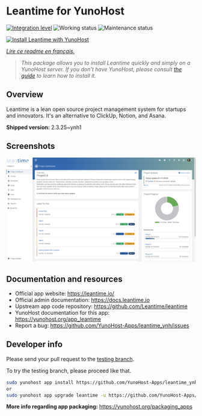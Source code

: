 <!--
N.B.: This README was automatically generated by https://github.com/YunoHost/apps/tree/master/tools/README-generator
It shall NOT be edited by hand.
-->

# Leantime for YunoHost

[![Integration level](https://dash.yunohost.org/integration/leantime.svg)](https://dash.yunohost.org/appci/app/leantime) ![Working status](https://ci-apps.yunohost.org/ci/badges/leantime.status.svg) ![Maintenance status](https://ci-apps.yunohost.org/ci/badges/leantime.maintain.svg)

[![Install Leantime with YunoHost](https://install-app.yunohost.org/install-with-yunohost.svg)](https://install-app.yunohost.org/?app=leantime)

*[Lire ce readme en français.](./README_fr.md)*

> *This package allows you to install Leantime quickly and simply on a YunoHost server.
If you don't have YunoHost, please consult [the guide](https://yunohost.org/#/install) to learn how to install it.*

## Overview

Leantime is a lean open source project management system for startups and innovators. It's an alternative to ClickUp, Notion, and Asana.

**Shipped version:** 2.3.25~ynh1

## Screenshots

![Screenshot of Leantime](./doc/screenshots/ProjectDashboard.png)

## Documentation and resources

* Official app website: <https://leantime.io/>
* Official admin documentation: <https://docs.leantime.io>
* Upstream app code repository: <https://github.com/Leantime/leantime>
* YunoHost documentation for this app: <https://yunohost.org/app_leantime>
* Report a bug: <https://github.com/YunoHost-Apps/leantime_ynh/issues>

## Developer info

Please send your pull request to the [testing branch](https://github.com/YunoHost-Apps/leantime_ynh/tree/testing).

To try the testing branch, please proceed like that.

``` bash
sudo yunohost app install https://github.com/YunoHost-Apps/leantime_ynh/tree/testing --debug
or
sudo yunohost app upgrade leantime -u https://github.com/YunoHost-Apps/leantime_ynh/tree/testing --debug
```

**More info regarding app packaging:** <https://yunohost.org/packaging_apps>
